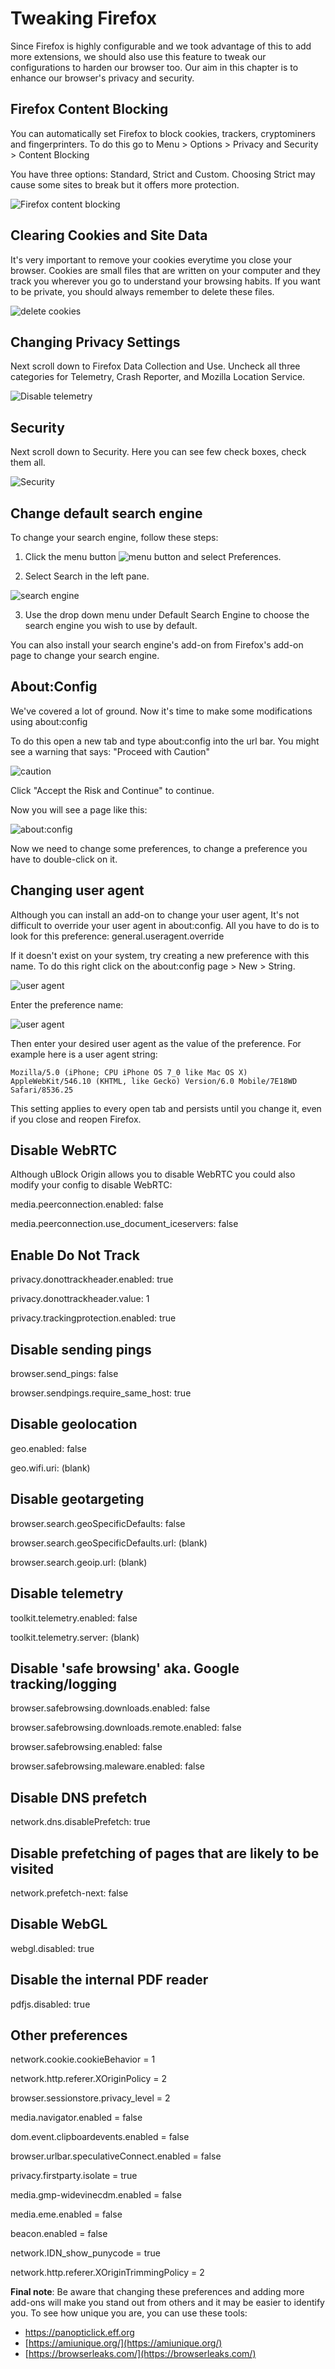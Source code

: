 Tweaking Firefox
=================

Since Firefox is highly configurable and we took advantage of this to add more extensions, we should also use this feature to tweak our configurations to harden our browser too. Our aim in this chapter is to enhance our browser's privacy and security. 


Firefox Content Blocking
------------

You can automatically set Firefox to block cookies, trackers, cryptominers and fingerprinters. To do this go to Menu > Options > Privacy and Security > Content Blocking

You have three options: Standard, Strict and Custom. Choosing Strict may cause some sites to break but it offers more protection.

![Firefox content blocking](firefox_tracking.png)


Clearing Cookies and Site Data
------------

It's very important to remove your cookies everytime you close your browser. Cookies are small files that are written on your computer and they track you wherever you go to understand your browsing habits. If you want to be private, you should always remember to delete these files.

![delete cookies](cookie.png)

Changing Privacy Settings
------------


Next scroll down to Firefox Data Collection and Use. Uncheck all three categories for Telemetry, Crash Reporter, and Mozilla Location Service.

![Disable telemetry](telemetry.png)

Security
------------

Next scroll down to Security. Here you can see few check boxes, check them all.

![Security](security.png)


Change default search engine
------------

To change your search engine, follow these steps:

1. Click the menu button ![menu button](hamburger_menu.jpg) and select Preferences.

2. Select Search in the left pane. 

  ![search engine](ddg.png)

3. Use the drop down menu under Default Search Engine to choose the search engine you wish to use by default. 


You can also install your search engine's add-on from Firefox's add-on page to change your search engine.

About:Config
------------

We've covered a lot of ground. Now it's time to make some modifications using about:config

To do this open a new tab and type about:config into the url bar. You might see a warning that says: "Proceed with Caution"	

![caution](caution.png)

Click "Accept the Risk and Continue" to continue.

Now you will see a page like this:

![about:config](about_config.png) 

Now we need to change some preferences, to change a preference you have to double-click on it.

Changing user agent
---

Although you can install an add-on to change your user agent, It's not difficult to override your user agent in about:config. All you have to do is to look for this preference: general.useragent.override

If it doesn't exist on your system, try creating a new preference with this name. To do this right click on the about:config page > New > String.

![user agent](user_agent_0.png)

Enter the preference name:

![user agent](user_agent_1.png)

Then enter your desired user agent as the value of the preference. For example here is a user agent string:

	Mozilla/5.0 (iPhone; CPU iPhone OS 7_0 like Mac OS X) AppleWebKit/546.10 (KHTML, like Gecko) Version/6.0 Mobile/7E18WD Safari/8536.25

This setting applies to every open tab and persists until you change it, even if you close and reopen Firefox.

Disable WebRTC
---

Although uBlock Origin allows you to disable WebRTC you could also modify your config to disable WebRTC:

media.peerconnection.enabled: false

media.peerconnection.use\_document_iceservers: false 


Enable Do Not Track
---
privacy.donottrackheader.enabled: true

privacy.donottrackheader.value: 1

privacy.trackingprotection.enabled: true 


Disable sending pings
---
browser.send_pings: false

browser.sendpings.require\_same_host: true 


Disable geolocation
---
geo.enabled: false

geo.wifi.uri: (blank) 


Disable geotargeting
---
browser.search.geoSpecificDefaults: false

browser.search.geoSpecificDefaults.url: (blank)

browser.search.geoip.url: (blank) 

Disable telemetry
---
toolkit.telemetry.enabled: false

toolkit.telemetry.server: (blank) 

Disable 'safe browsing' aka. Google tracking/logging
---
browser.safebrowsing.downloads.enabled: false

browser.safebrowsing.downloads.remote.enabled: false

browser.safebrowsing.enabled: false

browser.safebrowsing.maleware.enabled: false 


Disable DNS prefetch
---
network.dns.disablePrefetch: true 

Disable prefetching of pages that are likely to be visited
---
network.prefetch-next: false 

Disable WebGL
---
webgl.disabled: true 

Disable the internal PDF reader
---
pdfjs.disabled: true 

Other preferences
---
network.cookie.cookieBehavior = 1

network.http.referer.XOriginPolicy = 2

browser.sessionstore.privacy_level = 2

media.navigator.enabled = false

dom.event.clipboardevents.enabled = false

browser.urlbar.speculativeConnect.enabled = false

privacy.firstparty.isolate = true

media.gmp-widevinecdm.enabled = false

media.eme.enabled = false

beacon.enabled = false

network.IDN\_show_punycode = true

network.http.referer.XOriginTrimmingPolicy = 2


**Final note**: Be aware that changing these preferences and adding more add-ons will make you stand out from others and it may be easier to identify you. To see how unique you are, you can use these tools:

- [https://panopticlick.eff.org ](https://panopticlick.eff.org )
- [https://amiunique.org/](https://amiunique.org/)
- [https://browserleaks.com/](https://browserleaks.com/)

